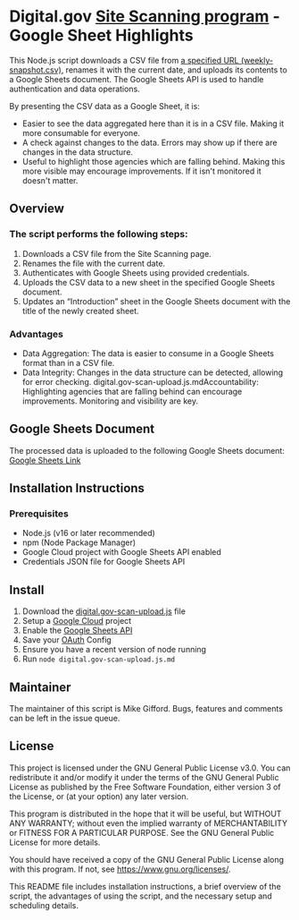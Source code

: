 # Digital.gov [Site Scanning program](https://digital.gov/guides/site-scanning/) - Google Sheet Highlights

This Node.js script downloads a CSV file from [a specified URL (weekly-snapshot.csv)](https://api.gsa.gov/technology/site-scanning/data/weekly-snapshot.csv), renames it with the current date, and uploads its contents to a Google Sheets document. The Google Sheets API is used to handle authentication and data operations.

By presenting the CSV data as a Google Sheet, it is:
* Easier to see the data aggregated here than it is in a CSV file. Making it more consumable for everyone.
* A check against changes to the data.  Errors may show up if there are changes in the data structure.
* Useful to highlight those agencies which are falling behind. Making this more visible may encourage improvements. If it isn't monitored it doesn't matter.

## Overview

### The script performs the following steps:

1. Downloads a CSV file from the Site Scanning page.
1. Renames the file with the current date.
1. Authenticates with Google Sheets using provided credentials.
1. Uploads the CSV data to a new sheet in the specified Google Sheets document.
1. Updates an “Introduction” sheet in the Google Sheets document with the title of the newly created sheet.

### Advantages

* Data Aggregation: The data is easier to consume in a Google Sheets format than in a CSV file.
* Data Integrity: Changes in the data structure can be detected, allowing for error checking.
digital.gov-scan-upload.js.mdAccountability: Highlighting agencies that are falling behind can encourage improvements. Monitoring and visibility are key.

## Google Sheets Document

The processed data is uploaded to the following Google Sheets document: [Google Sheets Link](https://docs.google.com/spreadsheets/d/1CsXAzCzghYYwXzGCcrJqrsWpr5f7MbID2Qw6vQvi3sQ)

## Installation Instructions

### Prerequisites

* Node.js (v16 or later recommended)
* npm (Node Package Manager)
* Google Cloud project with Google Sheets API enabled
* Credentials JSON file for Google Sheets API

## Install

1. Download the [digital.gov-scan-upload.js](https://github.com/CivicActions/site-evaluation-tools/blob/main/digital.gov-scan-upload.js) file
1. Setup a [Google Cloud](https://developers.google.com/workspace/guides/create-project) project
1. Enable the [Google Sheets API](https://developers.google.com/sheets)
1. Save your [OAuth](https://developers.google.com/workspace/guides/configure-oauth-consent) Config
1. Ensure you have a recent version of node running
1. Run `node digital.gov-scan-upload.js.md`

## Maintainer
The maintainer of this script is Mike Gifford. Bugs, features and comments can be left in the issue queue. 

## License

This project is licensed under the GNU General Public License v3.0. You can redistribute it and/or modify it under the terms of the GNU General Public License as published by the Free Software Foundation, either version 3 of the License, or (at your option) any later version.

This program is distributed in the hope that it will be useful, but WITHOUT ANY WARRANTY; without even the implied warranty of MERCHANTABILITY or FITNESS FOR A PARTICULAR PURPOSE. See the GNU General Public License for more details.

You should have received a copy of the GNU General Public License along with this program. If not, see https://www.gnu.org/licenses/.

This README file includes installation instructions, a brief overview of the script, the advantages of using the script, and the necessary setup and scheduling details.
